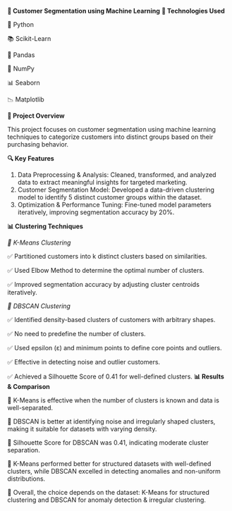 **📌 Customer Segmentation using Machine Learning**
**🔧 Technologies Used**

🐍 Python

📚 Scikit-Learn

🐼 Pandas

🔢 NumPy

📊 Seaborn

📉 Matplotlib

**🚀 Project Overview**

This project focuses on customer segmentation using machine learning techniques to categorize customers into distinct groups based on their purchasing behavior.

**🔍 Key Features**

1. Data Preprocessing & Analysis: Cleaned, transformed, and analyzed data to extract meaningful insights for targeted marketing.
2. Customer Segmentation Model: Developed a data-driven clustering model to identify 5 distinct customer groups within the dataset.
3. Optimization & Performance Tuning: Fine-tuned model parameters iteratively, improving segmentation accuracy by 20%.

**📊 Clustering Techniques**

*📌 K-Means Clustering*

✅ Partitioned customers into k distinct clusters based on similarities.

✅ Used Elbow Method to determine the optimal number of clusters.

✅ Improved segmentation accuracy by adjusting cluster centroids iteratively.

*📌 DBSCAN Clustering*

✅ Identified density-based clusters of customers with arbitrary shapes.

✅ No need to predefine the number of clusters.

✅ Used epsilon (ε) and minimum points to define core points and outliers.

✅ Effective in detecting noise and outlier customers.

✅ Achieved a Silhouette Score of 0.41 for well-defined clusters.
**📊 Results & Comparison**

📌 K-Means is effective when the number of clusters is known and data is well-separated.

📌 DBSCAN is better at identifying noise and irregularly shaped clusters, making it suitable for datasets with varying density.

📌 Silhouette Score for DBSCAN was 0.41, indicating moderate cluster separation.

📌 K-Means performed better for structured datasets with well-defined clusters, while DBSCAN excelled in detecting anomalies and non-uniform distributions.

📌 Overall, the choice depends on the dataset: K-Means for structured clustering and DBSCAN for anomaly detection & irregular clustering.
